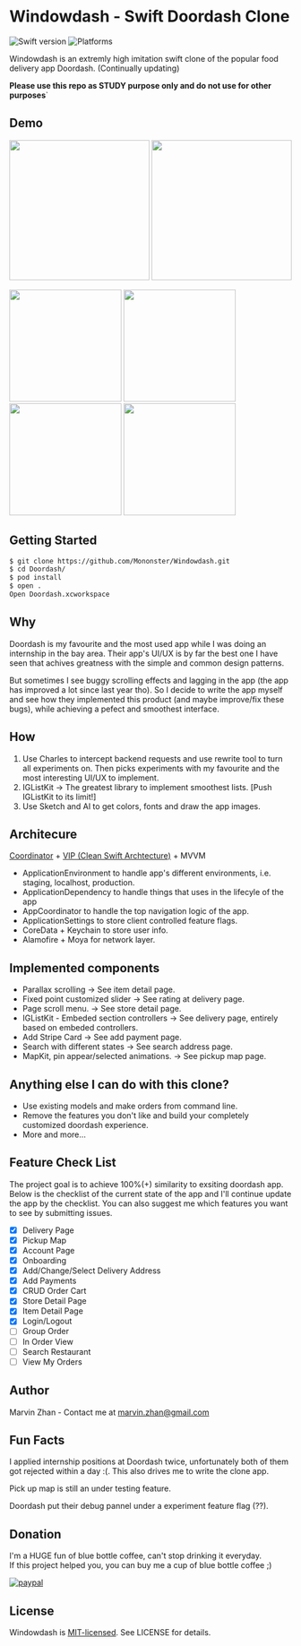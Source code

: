 # Windowdash - Swift Doordash Clone
![Swift version](https://img.shields.io/badge/swift-5.0-orange.svg)
![Platforms](https://img.shields.io/badge/platforms-iOS%20-lightgrey.svg)

Windowdash is an extremly high imitation swift clone of the popular food delivery app Doordash. (Continually updating)

**Please use this repo as STUDY purpose only and do not use for other purposes**`

## Demo

<img src=https://media.giphy.com/media/d8tprMnunZi2QEXedZ/giphy.gif width="250"> <img src=https://media.giphy.com/media/KbeKvWft1z6sN4ick0/giphy.gif width="250">

<img src=https://mononster.github.io/doordash_demo/11.png width="200"> <img src=https://mononster.github.io/doordash_demo/13.png width="200"> <img src=https://mononster.github.io/doordash_demo/12.png width="200"> <img src=https://mononster.github.io/doordash_demo/14.png width="200">

## Getting Started

```bash
$ git clone https://github.com/Mononster/Windowdash.git
$ cd Doordash/
$ pod install
$ open .
Open Doordash.xcworkspace
```

## Why

Doordash is my favourite and the most used app while I was doing an internship in the bay area. Their app's UI/UX is by far the best one I have seen that achives greatness with the simple and common design patterns.  

But sometimes I see buggy scrolling effects and lagging in the app (the app has improved a lot since last year tho). 
So I decide to write the app myself and see how they implemented this product (and maybe improve/fix these bugs), while achieving a pefect and smoothest interface.  


## How

1. Use Charles to intercept backend requests and use rewrite tool to turn all experiments on. Then picks experiments with my favourite and the most interesting UI/UX to implement.
2. IGListKit -> The greatest library to implement smoothest lists. [Push IGListKit to its limit!]
3. Use Sketch and AI to get colors, fonts and draw the app images. 

## Architecure 

[Coordinator](http://khanlou.com/2015/10/coordinators-redux/) + [VIP (Clean Swift Archtecture)](https://hackernoon.com/introducing-clean-swift-architecture-vip-770a639ad7bf) + MVVM

* ApplicationEnvironment to handle app's different environments, i.e. staging, localhost, production.
* ApplicationDependency to handle things that uses in the lifecyle of the app
* AppCoordinator to handle the top navigation logic of the app.
* ApplicationSettings to store client controlled feature flags.
* CoreData + Keychain to store user info.
* Alamofire + Moya for network layer.

## Implemented components

* Parallax scrolling -> See item detail page.
* Fixed point customized slider -> See rating at delivery page.
* Page scroll menu. -> See store detail page.
* IGListKit - Embeded section controllers -> See delivery page, entirely based on embeded controllers.
* Add Stripe Card -> See add payment page.
* Search with different states -> See search address page.
* MapKit, pin appear/selected animations. -> See pickup map page.

## Anything else I can do with this clone?

* Use existing models and make orders from command line.
* Remove the features you don't like and build your completely customized doordash experience.
* More and more...

## Feature Check List
The project goal is to achieve 100%(+) similarity to exsiting doordash app. Below is the checklist of the current state of the app and I'll continue update the app by the checklist. You can also suggest me which features you want to see by submitting issues.

- [x] Delivery Page
- [x] Pickup Map
- [x] Account Page
- [x] Onboarding
- [x] Add/Change/Select Delivery Address
- [x] Add Payments
- [x] CRUD Order Cart 
- [x] Store Detail Page
- [x] Item Detail Page
- [x] Login/Logout
- [ ] Group Order
- [ ] In Order View
- [ ] Search Restaurant
- [ ] View My Orders

## Author

Marvin Zhan - Contact me at <marvin.zhan@gmail.com>  


## Fun Facts

I applied internship positions at Doordash twice,  unfortunately both of them got rejected within a day :(. This also drives me to write the clone app.

Pick up map is still an under testing feature. 

Doordash put their debug pannel under a experiment feature flag (??).

## Donation
I'm a HUGE fun of blue bottle coffee, can't stop drinking it everyday.  
If this project helped you, you can buy me a cup of blue bottle coffee ;) 

[![paypal](https://www.paypalobjects.com/en_US/i/btn/btn_donateCC_LG.gif)](https://www.paypal.com/cgi-bin/webscr?cmd=_donations&business=marvin.zhan%40gmail.com&currency_code=USD&source=url)


## License

Windowdash is [MIT-licensed](https://opensource.org/licenses/MIT). See LICENSE for details.


